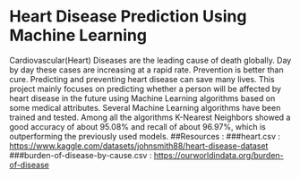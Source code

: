 # Heart Disease Prediction Using Machine Learning
   Cardiovascular(Heart) Diseases are the leading cause of death globally. Day by day these cases are increasing at a rapid rate. Prevention is better than cure. Predicting and preventing heart disease can save many lives. This project mainly focuses on predicting whether a person will be affected by heart disease in the future using Machine Learning algorithms based on some medical attributes. Several Machine Learning algorithms have been trained and tested. Among all the algorithms K-Nearest Neighbors showed a good accuracy of about 95.08% and recall of about 96.97%, which is outperforming the previously used models.
##Resources :
###heart.csv : https://www.kaggle.com/datasets/johnsmith88/heart-disease-dataset
###burden-of-disease-by-cause.csv : https://ourworldindata.org/burden-of-disease
